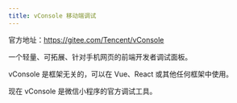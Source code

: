```yaml
---
title: vConsole 移动端调试
---
```


官方地址：https://gitee.com/Tencent/vConsole

一个轻量、可拓展、针对手机网页的前端开发者调试面板。

vConsole 是框架无关的，可以在 Vue、React 或其他任何框架中使用。

现在 vConsole 是微信小程序的官方调试工具。